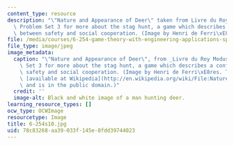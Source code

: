 ```yaml
---
content_type: resource
description: "\"Nature and Appearance of Deer\" taken from Livre du Roy Modus. See\
  \ Problem Set 3 for more about the stag hunt, a game which describes a conflict\
  \ between safety and social cooperation. (Image by Henri de Ferri\xE8res.)"
file: /media/courses/6-254-game-theory-with-engineering-applications-spring-2010/78c83268aa39033f145e8fdd39744023_6-254s10.jpg
file_type: image/jpeg
image_metadata:
  caption: "\"Nature and Appearance of Deer\", from _Livre du Roy Modus_. See Problem\
    \ Set 3 for more about the stag hunt, a game which describes a conflict between\
    \ safety and social cooperation. (Image by Henri de Ferri\xE8res. The image is\
    \ [available at Wikipedia](http://en.wikipedia.org/wiki/File:Nature_and_Appearance_of_Deer_and_how_they_can_be_hunted_with_Dogs_Fac_simile_of_a_Miniature_in_the_Livre_du_Roy_Modus_Manuscript_of_the_Fourteenth_Century_National_Library_of_Paris.png)\
    \ and is in the public domain.)"
  credit: ''
  image-alt: Black and white image of a man hunting deer.
learning_resource_types: []
ocw_type: OCWImage
resourcetype: Image
title: 6-254s10.jpg
uid: 78c83268-aa39-033f-145e-8fdd39744023
---
```

